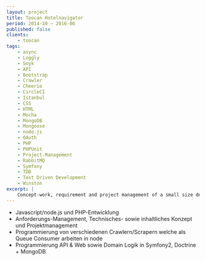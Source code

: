 ```yaml
---
layout: project
title: Toocan Hotelnavigator
period: 2014-10 – 2016-06
published: false
clients:
    - toocan
tags:
    - async
    - Loggly
    - Snyk
    - API
    - Bootstrap
    - Crawler
    - Cheerio
    - CircleCI
    - Istanbul
    - CSS
    - HTML
    - Mocha
    - MongoDB
    - Mongoose
    - node.js
    - OAuth
    - PHP
    - PHPUnit
    - Project-Management
    - RabbitMQ
    - Symfony
    - TDD
    - Test Driven Development
    - Winston
excerpt: |
    Concept-work, requirement and project management of a small size development team. Complete Rewrite of a high-performance web-scraping solution (Node.js) as well as of a admin interface and public facing profile pages in Symfony2.
---
```

- Javascript/node.js und PHP-Entwicklung
- Anforderungs-Management, Technisches- sowie inhaltliches Konzept und Projektmanagement
- Programmierung von verschiedenen Crawlern/Scrapern welche als Queue Consumer arbeiten in node
- Programmierung API & Web sowie Domain Logik in Symfony2, Doctrine + MongoDB
